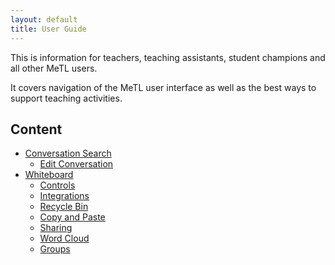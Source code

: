 ```yaml
---
layout: default
title: User Guide
---
```


This is information for teachers, teaching assistants, student champions and all other MeTL users.

It covers navigation of the MeTL user interface as well as the best ways to support teaching activities.

## Content

- [Conversation Search](guide-conversations.html)
  - [Edit Conversation](guide-edit-conversation.html)
- [Whiteboard](guide-whiteboard.html)
  - [Controls](guide-controls.html) 
  - [Integrations](guide-integrations.html) 
  - [Recycle Bin](guide-recycle-bin.html) 
  - [Copy and Paste](guide-copypaste.html) 
  - [Sharing](guide-sharing.html)
  - [Word Cloud](guide-word-cloud.html)
  - [Groups](guide-groups.html)

